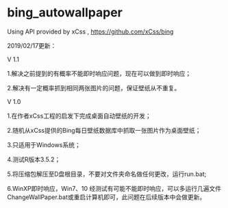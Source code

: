 # bing_autowallpaper
Using API provided by xCss , https://github.com/xCss/bing


2019/02/17更新：

V 1.1

1.解决之前提到的有概率不能即时响应问题，现在可以做到即时响应；

2.解决有一定概率抓到相同两张图片的问题，保证壁纸从不重复。




V 1.0

1.在作者xCss工程的启发下完成桌面自动壁纸的开发；

2.随机从xCss提供的Bing每日壁纸数据库中抓取一张图片作为桌面壁纸；

3.只适用于Windows系统；

4.测试R版本3.5.2；

5.将压缩包解压至D盘根目录，不要对文件夹命名做任何更改，运行run.bat;

6.WinXP即时响应，Win7、10 经测试有可能不能即时响应，可以多运行几遍文件ChangeWallPaper.bat或重启计算机即可，此问题在后续版本中会做更新。

